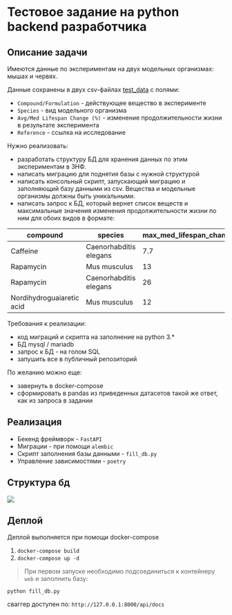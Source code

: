 # Тестовое задание на python backend разработчика

## Описание задачи

Имеются данные по экспериментам на двух модельных организмах: мышах и червях.

Данные сохранены в двух csv-файлах [test_data](https://drive.google.com/drive/folders/16PVqwOGgErci0LPDZOMrHz9z1nAisaGW) с полями:
* `Compound/Formulation` - действующее вещество в эксперименте
* `Species` - вид модельного организма
* `Avg/Med Lifespan Change (%)` - изменение продолжительности жизни в результате эксперимента
* `Reference` - ссылка на исследование

Нужно реализовать:
* разработать структуру БД для хранения данных по этим экспериментам в 3НФ.
* написать миграцию для поднятия базы с нужной структурой
* написать консольный скрипт, запускающий миграцию и заполняющий базу данными из csv. Вещества и модельные организмы должны быть уникальными.
* написать запрос к БД, который вернет список веществ и максимальные значения изменения продолжительности жизни по ним для обоих видов в формате:


| compound | species | max_med_lifespan_change |
| ----------- | ----------- | ----------- |
| Caffeine | Caenorhabditis elegans | 7.7 |
| Rapamycin | Mus musculus | 13 |
| Rapamycin | Caenorhabditis elegans | 26 |
| Nordihydroguaiaretic acid | Mus musculus | 12 |


Требования к реализации:
* код миграций и скрипта на заполнение на python 3.*
* БД mysql / mariadb
* запрос к БД - на голом SQL
* запушить все в публичный репозиторий

По желанию можно еще:
* завернуть в docker-compose
* сформировать в pandas из приведенных датасетов такой же ответ, как из запроса в задании

## Реализация

* Бекенд фреймворк - `FastAPI`
* Миграции - при помощи `alembic`
* Скрипт заполнения базы данными - `fill_db.py`
* Управление зависимостями - `poetry`

## Структура бд

![](https://i.ibb.co/zfqHGZH/db-diagram.png)

## Деплой
Деплой выполняется при помощи docker-compose

1. `docker-compose build`
2. `docker-compose up -d`

> При первом запуске необходимо подсоединиться к контейнеру `web` и заполнить базу:
```
python fill_db.py
```
сваггер доступен по: `http://127.0.0.1:8000/api/docs`
